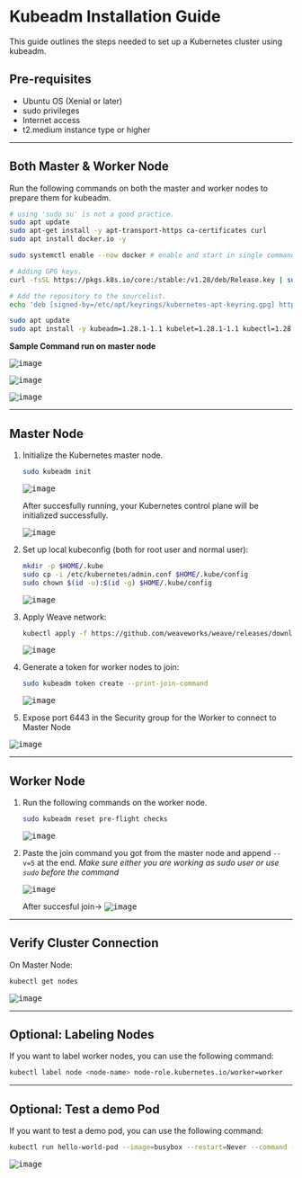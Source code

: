 # Kubeadm Installation Guide

This guide outlines the steps needed to set up a Kubernetes cluster using kubeadm.

## Pre-requisites

* Ubuntu OS (Xenial or later)
* sudo privileges
* Internet access
* t2.medium instance type or higher

---

## Both Master & Worker Node

Run the following commands on both the master and worker nodes to prepare them for kubeadm.

```bash
# using 'sudo su' is not a good practice.
sudo apt update
sudo apt-get install -y apt-transport-https ca-certificates curl
sudo apt install docker.io -y

sudo systemctl enable --now docker # enable and start in single command.

# Adding GPG keys.
curl -fsSL https://pkgs.k8s.io/core:/stable:/v1.28/deb/Release.key | sudo gpg --dearmor -o /etc/apt/keyrings/kubernetes-apt-keyring.gpg

# Add the repository to the sourcelist.
echo 'deb [signed-by=/etc/apt/keyrings/kubernetes-apt-keyring.gpg] https://pkgs.k8s.io/core:/stable:/v1.28/deb/ /' | sudo tee /etc/apt/sources.list.d/kubernetes.list

sudo apt update 
sudo apt install -y kubeadm=1.28.1-1.1 kubelet=1.28.1-1.1 kubectl=1.28.1-1.1 -y

```

**Sample Command run on master node**

<kbd>![image](https://github.com/paragpallavsingh/kubernetes-kickstarter/assets/40052830/a4e7a4af-31fa-40cf-bb9e-64ba18999cb5)</kbd>

<kbd>![image](https://github.com/paragpallavsingh/kubernetes-kickstarter/assets/40052830/acf157b8-5c7b-44e7-91ef-b5437053be60)</kbd>

<kbd>![image](https://github.com/paragpallavsingh/kubernetes-kickstarter/assets/40052830/8f960aae-3706-43cd-bac8-1903fbe8196d)</kbd>

---

## Master Node

1. Initialize the Kubernetes master node.

    ```bash
    sudo kubeadm init
    ```
    <kbd>![image](https://github.com/paragpallavsingh/kubernetes-kickstarter/assets/40052830/4fed3d68-eb41-423d-b83f-35c3cc11476e)</kbd>

    After succesfully running, your Kubernetes control plane will be initialized successfully.

   <kbd>![image](https://github.com/paragpallavsingh/kubernetes-kickstarter/assets/40052830/760276f4-9146-4bc1-aa92-48cc1c0b13f4)</kbd>


3. Set up local kubeconfig (both for root user and normal user):

    ```bash
    mkdir -p $HOME/.kube
    sudo cp -i /etc/kubernetes/admin.conf $HOME/.kube/config
    sudo chown $(id -u):$(id -g) $HOME/.kube/config
    ```

    <kbd>![image](https://github.com/paragpallavsingh/kubernetes-kickstarter/assets/40052830/f647adc1-0976-490e-b9c9-f6f96908d6fe)</kbd>


4. Apply Weave network:

    ```bash
    kubectl apply -f https://github.com/weaveworks/weave/releases/download/v2.8.1/weave-daemonset-k8s.yaml
    ```

    <kbd>![image](https://github.com/paragpallavsingh/kubernetes-kickstarter/assets/40052830/ec7b4684-7719-4d09-81d8-eee27b98972a)</kbd>


5. Generate a token for worker nodes to join:

    ```bash
    sudo kubeadm token create --print-join-command
    ```

    <kbd>![image](https://github.com/paragpallavsingh/kubernetes-kickstarter/assets/40052830/0370839b-bbac-415c-9d5a-9ab52cd3108b)</kbd>

6. Expose port 6443 in the Security group for the Worker to connect to Master Node

<kbd>![image](https://github.com/paragpallavsingh/kubernetes-kickstarter/assets/40052830/b3f5df01-acb0-419f-aa70-6d51819f4ec0)</kbd>


---

## Worker Node

1. Run the following commands on the worker node.

    ```bash
    sudo kubeadm reset pre-flight checks
    ```
    <kbd>![image](https://github.com/paragpallavsingh/kubernetes-kickstarter/assets/40052830/3d29912b-f1a3-4e0b-a6ee-6c9cc5db49fb)</kbd>

2. Paste the join command you got from the master node and append `--v=5` at the end.
*Make sure either you are working as sudo user or use `sudo` before the command*

   <kbd>![image](https://github.com/paragpallavsingh/kubernetes-kickstarter/assets/40052830/c41e3213-7474-43f9-9a7b-a75694be582a)</kbd>

   After succesful join->
   <kbd>![image](https://github.com/paragpallavsingh/kubernetes-kickstarter/assets/40052830/c530b65a-4afd-4b1d-9748-421c216d64cd)</kbd>

---

## Verify Cluster Connection

On Master Node:

```bash
kubectl get nodes
```
<kbd>![image](https://github.com/paragpallavsingh/kubernetes-kickstarter/assets/40052830/4ed4dcac-502a-4cc1-a63e-c9cbb0199428)</kbd>

---

## Optional: Labeling Nodes

If you want to label worker nodes, you can use the following command:

```bash
kubectl label node <node-name> node-role.kubernetes.io/worker=worker
```

---

## Optional: Test a demo Pod 

If you want to test a demo pod, you can use the following command:

```bash
kubectl run hello-world-pod --image=busybox --restart=Never --command -- sh -c "echo 'Hello, World' && sleep 3600"
```

<kbd>![image](https://github.com/paragpallavsingh/kubernetes-kickstarter/assets/40052830/bace1884-bbba-4e2f-8fb2-83bbba819d08)</kbd>
